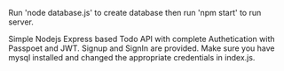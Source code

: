 Run 'node database.js' to create database then run 'npm start' to run server.

Simple Nodejs Express based Todo API with complete Authetication with Passpoet and JWT. Signup and SignIn are provided. Make sure you have mysql installed and changed the appropriate credentials in index.js.


